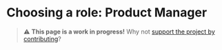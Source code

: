 
# Choosing a role: Product Manager

> ⚠️ **This page is a work in progress!** Why not [support the project by contributing](https://github.com/openupthecloud/system)?